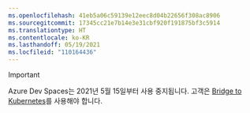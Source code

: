 ```yaml
---
ms.openlocfilehash: 41eb5a06c59139e12eec8d04b22656f308ac8906
ms.sourcegitcommit: 17345cc21e7b14e3e31cbf920f191875bf3c5914
ms.translationtype: HT
ms.contentlocale: ko-KR
ms.lasthandoff: 05/19/2021
ms.locfileid: "110164436"
---
```

> [!IMPORTANT]
> Azure Dev Spaces는 2021년 5월 15일부터 사용 중지됩니다. 고객은 [Bridge to Kubernetes](../articles/dev-spaces/migrate-to-bridge-to-kubernetes.md)를 사용해야 합니다.